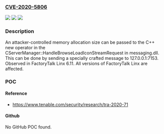 ### [CVE-2020-5806](https://cve.mitre.org/cgi-bin/cvename.cgi?name=CVE-2020-5806)
![](https://img.shields.io/static/v1?label=Product&message=Rockwell%20FactoryTalk%20Linx&color=blue)
![](https://img.shields.io/static/v1?label=Version&message=n%2Fa&color=blue)
![](https://img.shields.io/static/v1?label=Vulnerability&message=Local%20Denial%20of%20Service&color=brighgreen)

### Description

An attacker-controlled memory allocation size can be passed to the C++ new operator in the CServerManager::HandleBrowseLoadIconStreamRequest in messaging.dll. This can be done by sending a specially crafted message to 127.0.0.1:7153. Observed in FactoryTalk Linx 6.11. All versions of FactoryTalk Linx are affected.

### POC

#### Reference
- https://www.tenable.com/security/research/tra-2020-71

#### Github
No GitHub POC found.

